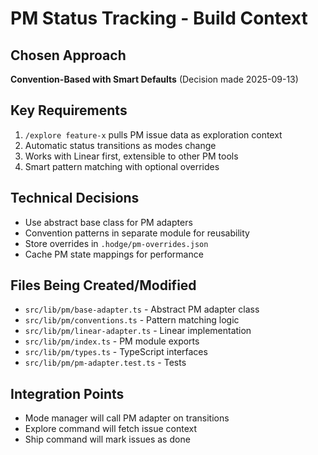 # PM Status Tracking - Build Context

## Chosen Approach
**Convention-Based with Smart Defaults** (Decision made 2025-09-13)

## Key Requirements
1. `/explore feature-x` pulls PM issue data as exploration context
2. Automatic status transitions as modes change
3. Works with Linear first, extensible to other PM tools
4. Smart pattern matching with optional overrides

## Technical Decisions
- Use abstract base class for PM adapters
- Convention patterns in separate module for reusability
- Store overrides in `.hodge/pm-overrides.json`
- Cache PM state mappings for performance

## Files Being Created/Modified
- `src/lib/pm/base-adapter.ts` - Abstract PM adapter class
- `src/lib/pm/conventions.ts` - Pattern matching logic
- `src/lib/pm/linear-adapter.ts` - Linear implementation
- `src/lib/pm/index.ts` - PM module exports
- `src/lib/pm/types.ts` - TypeScript interfaces
- `src/lib/pm/pm-adapter.test.ts` - Tests

## Integration Points
- Mode manager will call PM adapter on transitions
- Explore command will fetch issue context
- Ship command will mark issues as done